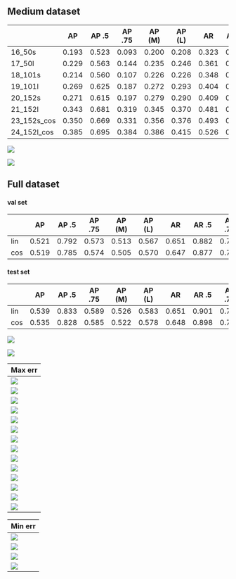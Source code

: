 
## Medium dataset


|             | AP    | AP .5 | AP .75 | AP (M) | AP (L) | AR    | AR .5 | AR .75 | AR (M) | AR (L) |
|-------------|-------|-------|--------|--------|--------|-------|-------|--------|--------|--------|
| 16_50s      | 0.193 | 0.523 | 0.093  | 0.200  | 0.208  | 0.323 | 0.694 | 0.261  | 0.302  | 0.353  |
| 17_50l      | 0.229 | 0.563 | 0.144  | 0.235  | 0.246  | 0.361 | 0.722 | 0.322  | 0.338  | 0.394  |
| 18_101s     | 0.214 | 0.560 | 0.107  | 0.226  | 0.226  | 0.348 | 0.726 | 0.284  | 0.329  | 0.376  |
| 19_101l     | 0.269 | 0.625 | 0.187  | 0.272  | 0.293  | 0.404 | 0.764 | 0.379  | 0.376  | 0.445  |
| 20_152s     | 0.271 | 0.615 | 0.197  | 0.279  | 0.290  | 0.409 | 0.764 | 0.389  | 0.384  | 0.445  |
| 21_152l     | 0.343 | 0.681 | 0.319  | 0.345  | 0.370  | 0.481 | 0.803 | 0.506  | 0.451  | 0.524  |
| 23_152s_cos | 0.350 | 0.669 | 0.331  | 0.356  | 0.376  | 0.493 | 0.801 | 0.518  | 0.463  | 0.535  |
| 24_152l_cos | 0.385 | 0.695 | 0.384  | 0.386  | 0.415  | 0.526 | 0.816 | 0.561  | 0.494  | 0.571  |

![](medium_dataset_16-17-18-19-20-21.png)

![](medium_dataset_20-21-23-24.png)



## Full dataset

#### val set
|     | AP    | AP .5 | AP .75 | AP (M) | AP (L) | AR    | AR .5 | AR .75 | AR (M) | AR (L) |
|-----|-------|-------|--------|--------|--------|-------|-------|--------|--------|--------|
| lin | 0.521 | 0.792 | 0.573  | 0.513  | 0.567  | 0.651 | 0.882 | 0.717  | 0.614  | 0.704  |
| cos | 0.519 | 0.785 | 0.574  | 0.505  | 0.570  | 0.647 | 0.877 | 0.713  | 0.606  | 0.706  |

#### test set
|     | AP    | AP .5 | AP .75 | AP (M) | AP (L) | AR    | AR .5 | AR .75 | AR (M) | AR (L) |
|-----|-------|-------|--------|--------|-------|-------|-------|--------|--------|--------|
| lin | 0.539 | 0.833 | 0.589  | 0.526  | 0.583 | 0.651 | 0.901 | 0.713  | 0.615  | 0.701  |
| cos | 0.535 | 0.828 | 0.585  | 0.522  | 0.578 | 0.648 | 0.898 | 0.711  | 0.612  | 0.697  |

![](full_dataset_03-04.png)


![](ap.png)



| Max err                             |
|-------------------------------------|
| ![](img_err/max_err_03_1716695.png) |
| ![](img_err/max_err_03_482539.png)  |
| ![](img_err/max_err_03_477978.png)  |
| ![](img_err/max_err_03_483564.png)  |
| ![](img_err/max_err_03_495052.png)  |
| ![](img_err/max_err_03_466638.png)  |
| ![](img_err/max_err_03_435809.png)  |
| ![](img_err/max_err_03_2155447.png) |
| ![](img_err/max_err_03_429154.png)  |
| ![](img_err/max_err_03_431398.png)  |
| ![](img_err/max_err_03_448079.png)  |
| ![](img_err/max_err_03_206340.png)  |
| ![](img_err/max_err_03_459777.png)  |
| ![](img_err/max_err_03_2161195.png) |

| Min err                             |
|-------------------------------------|
| ![](img_err/min_err_03_547120.png)  |
| ![](img_err/min_err_03_455873.png)  |
| ![](img_err/min_err_03_1731118.png) |
| ![](img_err/min_err_03_1315032.png) |
